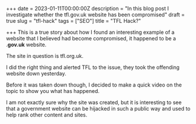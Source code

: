 +++
date = 2023-01-11T00:00:00Z
description = "In this blog post I investigate whether the tfl.gov.uk website has been compromised"
draft = true
slug = "tfl-hack"
tags = ["SEO"]
title = "TFL Hack?"

+++
This is a true story about how I found an interesting example of a website that I believed had become compromised, it happened to be a .**gov.uk** website.

The site in question is tfl.org.uk.

I did the right thing and alerted TFL to the issue, they took the offending website down yesterday.

Before it was taken down though, I decided to make a quick video on the topic to show you what has happened.

I am not exactly sure why the site was created, but it is interesting to see that a government website can be hijacked in such a public way and used to help rank other content and sites.